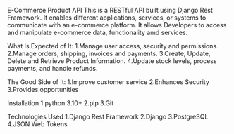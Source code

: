 E-Commerce Product API
This is a RESTful API built using Django Rest Framework. It enables different applications, services, or systems to communicate with an e-commerce platform. It allows Developers to access and manipulate e-commerce data, functionality amd services.

What Is Expected of It:
1.Manage user access, security and permissions.
2.Manage orders, shipping, invoices and payments. 
3.Create, Update, Delete and Retrieve Product Information.
4.Update stock levels, process payments, and handle refunds.

The Good Side of It:
1.Improve customer service
2.Enhances Security
3.Provides opportunities

Installation 
1.python 3.10+
2.pip 
3.Git

Technologies Used
1.Django Rest Framework
2.Django
3.PostgreSQL
4.JSON Web Tokens